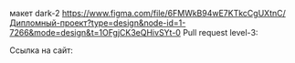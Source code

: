 макет dark-2 https://www.figma.com/file/6FMWkB94wE7KTkcCgUXtnC/Дипломный-проект?type=design&node-id=1-7266&mode=design&t=1OFgjCK3eQHivSYt-0
Pull request level-3: 

Ссылка на сайт:
